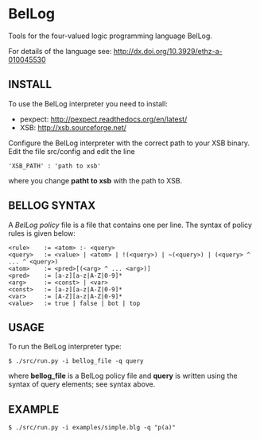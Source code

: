 BelLog
======

Tools for the four-valued logic programming language BelLog.

For details of the language see: http://dx.doi.org/10.3929/ethz-a-010045530

INSTALL
-------

To use the BelLog interpreter you need to install:
- pexpect: http://pexpect.readthedocs.org/en/latest/
- XSB: http://xsb.sourceforge.net/

Configure the BelLog interpreter with the correct path to your XSB
binary. Edit the file src/config and edit the line
```
'XSB_PATH' : 'path to xsb'
```
where you change **patht to xsb** with the path to XSB.

BELLOG SYNTAX
-------------

A *BelLog policy* file is a file that contains one <rule> per line. 
The syntax of policy rules is given below:

```
<rule>    := <atom> :- <query>
<query>   := <value> | <atom> | !(<query>) | ~(<query>) | (<query> ^ ... ^ <query>)
<atom>    := <pred>[(<arg> ^ ... <arg>)]
<pred>    := [a-z][a-z|A-Z|0-9]*
<arg>     := <const> | <var>
<const>   := [a-z][a-z|A-Z|0-9]*
<var>     := [A-Z][a-z|A-Z|0-9]*
<value>   := true | false | bot | top
```

USAGE
-----

To run the BelLog interpreter type:
```
$ ./src/run.py -i bellog_file -q query
```
where **bellog_file** is a BelLog policy file and **query** is written
using the syntax of query elements; see syntax above.

EXAMPLE
-------

```
$ ./src/run.py -i examples/simple.blg -q "p(a)"
```
